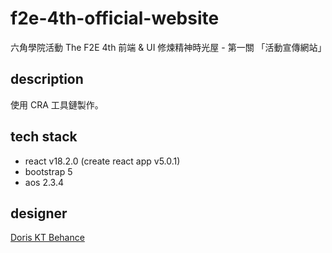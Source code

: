 # f2e-4th-official-website
六角學院活動 The F2E 4th 前端 &amp; UI 修煉精神時光屋 - 第一關 「活動宣傳網站」

## description
使用 CRA 工具鏈製作。

## tech stack
- react v18.2.0 (create react app v5.0.1)
- bootstrap 5
- aos 2.3.4

## designer
[Doris KT Behance](https://www.behance.net/KT_Designer)


